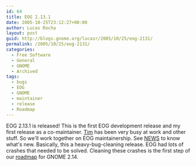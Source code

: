 ```yaml
---
id: 64
title: EOG 2.13.1
date: 2005-10-25T23:12:27+00:00
author: Lucas Rocha
layout: post
guid: http://blogs.gnome.org/lucasr/2005/10/25/eog-2131/
permalink: /2005/10/25/eog-2131/
categories:
  - Free Software
  - General
  - GNOME
  - Archived
tags:
  - bugs
  - EOG
  - GNOME
  - maintainer
  - release
  - Roadmap
---
```

EOG 2.13.1 is released! This is the first EOG development release and my first
release as a co-maintainer. [Tim](http://blogs.conary.com/index.php/tgerla) has
been very busy at work and other stuff. So we'll work together on EOG
maintainership. See
[NEWS](http://cvs.gnome.org/viewcvs/eog/NEWS?rev=1.82&view=markup) to know
what's new. Basically, this a heavy-bug-cleaning release. EOG had lots of
crashes that needed to be solved. Cleaning these crashes is the first step of
our [roadmap](http://live.gnome.org/EyeOfGnome) for GNOME 2.14.
